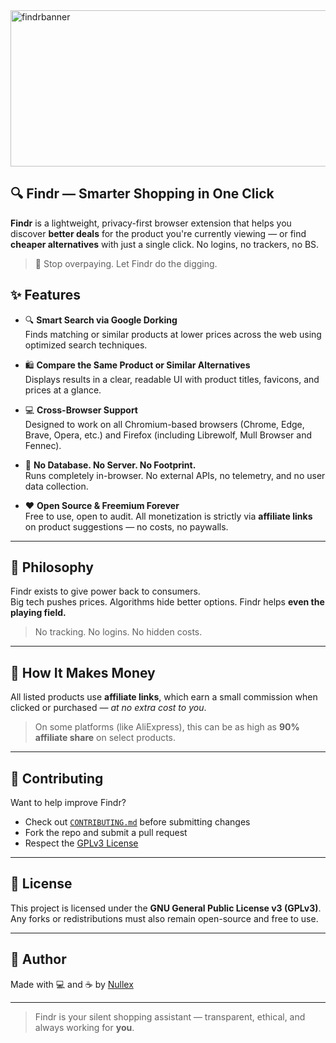 <img width="1000" height="250" alt="findrbanner" src="https://github.com/user-attachments/assets/2dedaed9-377c-426a-985c-c4f3dbd3f89d" />

## 🔍 Findr — Smarter Shopping in One Click

**Findr** is a lightweight, privacy-first browser extension that helps you discover **better deals** for the product you're currently viewing — or find **cheaper alternatives** with just a single click. No logins, no trackers, no BS.

> 💸 Stop overpaying. Let Findr do the digging.

## ✨ Features

- 🔍 **Smart Search via Google Dorking**  
  Finds matching or similar products at lower prices across the web using optimized search techniques.

- 🛍️ **Compare the Same Product or Similar Alternatives**  
  Displays results in a clear, readable UI with product titles, favicons, and prices at a glance.

- 💻 **Cross-Browser Support**  
  Designed to work on all Chromium-based browsers (Chrome, Edge, Brave, Opera, etc.) and Firefox (including Librewolf, Mull Browser and Fennec).

- 🧠 **No Database. No Server. No Footprint.**  
  Runs completely in-browser. No external APIs, no telemetry, and no user data collection.

- ❤️ **Open Source & Freemium Forever**  
  Free to use, open to audit. All monetization is strictly via **affiliate links** on product suggestions — no costs, no paywalls.

---

## 🔐 Philosophy

Findr exists to give power back to consumers.  
Big tech pushes prices. Algorithms hide better options. Findr helps **even the playing field.**

> No tracking. No logins. No hidden costs.

---

## 💸 How It Makes Money

All listed products use **affiliate links**, which earn a small commission when clicked or purchased — _at no extra cost to you_.

> On some platforms (like AliExpress), this can be as high as **90% affiliate share** on select products.

---

## 🤝 Contributing

Want to help improve Findr?

- Check out [`CONTRIBUTING.md`](./CONTRIBUTING.md) before submitting changes
- Fork the repo and submit a pull request
- Respect the [GPLv3 License](./LICENSE)

---

## 📜 License

This project is licensed under the **GNU General Public License v3 (GPLv3)**.  
Any forks or redistributions must also remain open-source and free to use.

---

## 🧠 Author

Made with 💻 and ☕ by [Nullex](https://github.com/0nullex)

---

> Findr is your silent shopping assistant — transparent, ethical, and always working for **you**.

